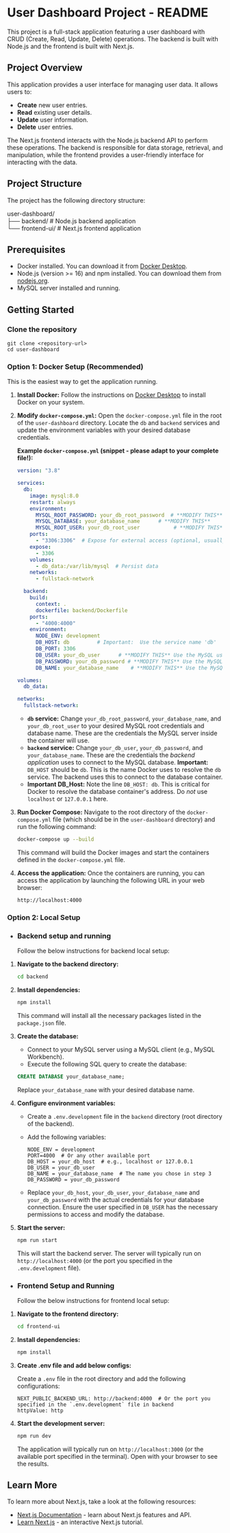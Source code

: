 # User Dashboard Project - README

This project is a full-stack application featuring a user dashboard with CRUD (Create, Read, Update, Delete) operations. The backend is built with Node.js and the frontend is built with Next.js.

## Project Overview

This application provides a user interface for managing user data. It allows users to:

*   **Create** new user entries.
*   **Read** existing user details.
*   **Update** user information.
*   **Delete** user entries.

The Next.js frontend interacts with the Node.js backend API to perform these operations.  The backend is responsible for data storage, retrieval, and manipulation, while the frontend provides a user-friendly interface for interacting with the data.

## Project Structure

The project has the following directory structure:

user-dashboard/        
├── backend/ # Node.js backend application    
└── frontend-ui/ # Next.js frontend application

## Prerequisites

*   Docker installed. You can download it from [Docker Desktop](https://www.docker.com/products/docker-desktop/).
*   Node.js (version >= 16) and npm installed. You can download them from [nodejs.org](https://nodejs.org/).
*   MySQL server installed and running.

## Getting Started

### Clone the repository
```
git clone <repository-url>
cd user-dashboard
```

### Option 1: Docker Setup (Recommended)
This is the easiest way to get the application running.

1. **Install Docker:** Follow the instructions on [Docker Desktop](https://www.docker.com/products/docker-desktop/) to install Docker on your system.

2.  **Modify `docker-compose.yml`:** Open the `docker-compose.yml` file in the root of the `user-dashboard` directory.  Locate the `db` and `backend` services and update the environment variables with your desired database credentials.

    **Example `docker-compose.yml` (snippet - please adapt to your complete file!):**

    ```yaml
    version: "3.8"

    services:
      db:
        image: mysql:8.0
        restart: always
        environment:
          MYSQL_ROOT_PASSWORD: your_db_root_password  # **MODIFY THIS**
          MYSQL_DATABASE: your_database_name      # **MODIFY THIS**
          MYSQL_ROOT_USER: your_db_root_user           # **MODIFY THIS**
        ports:
          - "3306:3306"  # Expose for external access (optional, usually only for debugging)
        expose:
          - 3306
        volumes:
          - db_data:/var/lib/mysql  # Persist data
        networks:
          - fullstack-network

      backend:
        build:
          context: .
          dockerfile: backend/Dockerfile
        ports:
          - "4000:4000"
        environment:
          NODE_ENV: development
          DB_HOST: db         # Important:  Use the service name 'db'
          DB_PORT: 3306
          DB_USER: your_db_user      # **MODIFY THIS** Use the MySQL user or root user
          DB_PASSWORD: your_db_password # **MODIFY THIS** Use the MySQL password or root password
          DB_NAME: your_database_name    # **MODIFY THIS** Use the MySQL database name

    volumes:
      db_data:

    networks:
      fullstack-network:
    ```

    *   **`db` service:**  Change `your_db_root_password`, `your_database_name`, and `your_db_root_user`  to your desired MySQL root credentials and database name. These are the credentials the MySQL server inside the container will use.
    *   **`backend` service:** Change `your_db_user`, `your_db_password`, and `your_database_name`.  These are the credentials the *backend application* uses to connect to the MySQL database. **Important:** `DB_HOST` should be `db`. This is the name Docker uses to resolve the `db` service. The backend uses this to connect to the database container.
    *   **Important DB_Host:**  Note the line `DB_HOST: db`.  This is critical for Docker to resolve the database container's address.  Do *not* use `localhost` or `127.0.0.1` here.

3.  **Run Docker Compose:** Navigate to the root directory of the `docker-compose.yml` file (which should be in the `user-dashboard` directory) and run the following command:

    ```bash
    docker-compose up --build
    ```
    This command will build the Docker images and start the containers defined in the `docker-compose.yml` file.

4.  **Access the application:** Once the containers are running, you can access the application by launching the following URL in your web browser:

    ```
    http://localhost:4000
    ```

### Option 2: Local Setup
*   ### Backend setup and running
      Follow the below instructions for backend local setup:

1.  **Navigate to the backend directory:**

    ```bash
    cd backend
    ```

2.  **Install dependencies:**

    ```bash
    npm install
    ```
    This command will install all the necessary packages listed in the `package.json` file.

3.  **Create the database:**

    *   Connect to your MySQL server using a MySQL client (e.g., MySQL Workbench).
    *   Execute the following SQL query to create the database:

    ```sql
    CREATE DATABASE your_database_name;
    ```
    Replace `your_database_name` with your desired database name.

4.  **Configure environment variables:**

    *   Create a `.env.development` file in the `backend` directory (root directory of the backend).
    *   Add the following variables:

        ```
        NODE_ENV = development
        PORT=4000  # Or any other available port
        DB_HOST = your_db_host  # e.g., localhost or 127.0.0.1
        DB_USER = your_db_user
        DB_NAME = your_database_name  # The name you chose in step 3
        DB_PASSWORD = your_db_password
        ```

    *   Replace `your_db_host`, `your_db_user`, `your_database_name` and `your_db_password` with the actual credentials for your database connection.  Ensure the user specified in `DB_USER` has the necessary permissions to access and modify the database.

5.  **Start the server:**

    ```bash
    npm run start
    ```
    This will start the backend server. The server will typically run on `http://localhost:4000` (or the port you specified in the `.env.development` file).

*   ### Frontend Setup and Running
      Follow the below instructions for frontend local setup:

1.  **Navigate to the frontend directory:**

    ```bash
    cd frontend-ui
    ```

2.  **Install dependencies:**

    ```bash
    npm install
    ```

3.  **Create .env file and add below configs:**

    Create a `.env` file in the root directory and add the following configurations:

    ```
    NEXT_PUBLIC_BACKEND_URL: http://backend:4000  # Or the port you specified in the `.env.development` file in backend
    httpValue: http
    ```

4.  **Start the development server:**

    ```bash
    npm run dev
    ```

    The application will typically run on `http://localhost:3000` (or the available port specified in the terminal). Open with your browser to see the results.

## Learn More

To learn more about Next.js, take a look at the following resources:

- [Next.js Documentation](https://nextjs.org/docs) - learn about Next.js features and API.
- [Learn Next.js](https://nextjs.org/learn) - an interactive Next.js tutorial.
